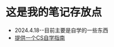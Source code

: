 # 这是我的笔记存放点
- 2024.4.18--目前主要是自学的一些东西
- [提供一个CS自学指南](https://csdiy.wiki/CS%E5%AD%A6%E4%B9%A0%E8%A7%84%E5%88%92/#_10)
